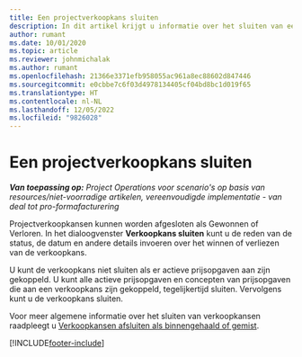 ```yaml
---
title: Een projectverkoopkans sluiten
description: In dit artikel krijgt u informatie over het sluiten van een projectverkoopkans.
author: rumant
ms.date: 10/01/2020
ms.topic: article
ms.reviewer: johnmichalak
ms.author: rumant
ms.openlocfilehash: 21366e3371efb958055ac961a8ec88602d847446
ms.sourcegitcommit: e0cbbe7c6f03d4978134405cf04bd8bc1d019f65
ms.translationtype: HT
ms.contentlocale: nl-NL
ms.lasthandoff: 12/05/2022
ms.locfileid: "9826028"
---
```

# <a name="close-a-project-opportunity"></a>Een projectverkoopkans sluiten 

_**Van toepassing op:** Project Operations voor scenario's op basis van resources/niet-voorradige artikelen, vereenvoudigde implementatie - van deal tot pro-formafacturering_

Projectverkoopkansen kunnen worden afgesloten als Gewonnen of Verloren. In het dialoogvenster **Verkoopkans sluiten** kunt u de reden van de status, de datum en andere details invoeren over het winnen of verliezen van de verkoopkans.

U kunt de verkoopkans niet sluiten als er actieve prijsopgaven aan zijn gekoppeld. U kunt alle actieve prijsopgaven en concepten van prijsopgaven die aan een verkoopkans zijn gekoppeld, tegelijkertijd sluiten. Vervolgens kunt u de verkoopkans sluiten.

Voor meer algemene informatie over het sluiten van verkoopkansen raadpleegt u [Verkoopkansen afsluiten als binnengehaald of gemist](/dynamics365/sales-enterprise/close-opportunity-won-lost-sales).


[!INCLUDE[footer-include](../includes/footer-banner.md)]
